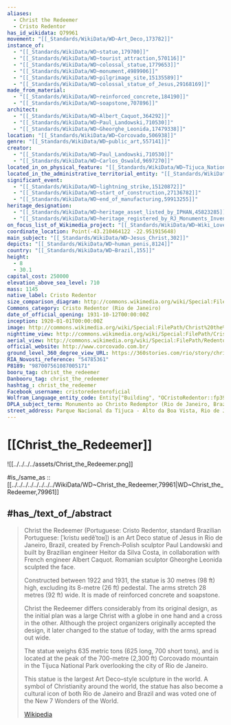 ```yaml
---
aliases:
  - Christ the Redeemer
  - Cristo Redentor
has_id_wikidata: Q79961
movement: "[[_Standards/WikiData/WD~Art_Deco,173782]]"
instance_of:
  - "[[_Standards/WikiData/WD~statue,179700]]"
  - "[[_Standards/WikiData/WD~tourist_attraction,570116]]"
  - "[[_Standards/WikiData/WD~colossal_statue,1779653]]"
  - "[[_Standards/WikiData/WD~monument,4989906]]"
  - "[[_Standards/WikiData/WD~pilgrimage_site,15135589]]"
  - "[[_Standards/WikiData/WD~colossal_statue_of_Jesus,29168169]]"
made_from_material:
  - "[[_Standards/WikiData/WD~reinforced_concrete,184190]]"
  - "[[_Standards/WikiData/WD~soapstone,707896]]"
architect:
  - "[[_Standards/WikiData/WD~Albert_Caquot,364292]]"
  - "[[_Standards/WikiData/WD~Paul_Landowski,710530]]"
  - "[[_Standards/WikiData/WD~Gheorghe_Leonida,17479338]]"
location: "[[_Standards/WikiData/WD~Corcovado,506938]]"
genre: "[[_Standards/WikiData/WD~public_art,557141]]"
creator:
  - "[[_Standards/WikiData/WD~Paul_Landowski,710530]]"
  - "[[_Standards/WikiData/WD~Carlos_Oswald,9697270]]"
located_in_on_physical_feature: "[[_Standards/WikiData/WD~Tijuca_National_Park,1974494]]"
located_in_the_administrative_territorial_entity: "[[_Standards/WikiData/WD~Alto_da_Boa_Vista,3613313]]"
significant_event:
  - "[[_Standards/WikiData/WD~lightning_strike,15120872]]"
  - "[[_Standards/WikiData/WD~start_of_construction,27136782]]"
  - "[[_Standards/WikiData/WD~end_of_manufacturing,59913255]]"
heritage_designation:
  - "[[_Standards/WikiData/WD~heritage_asset_listed_by_IPHAN,45823285]]"
  - "[[_Standards/WikiData/WD~heritage_registered_by_RJ_Monuments_Inventory,67153310]]"
on_focus_list_of_Wikimedia_project: "[[_Standards/WikiData/WD~Wiki_Loves_Monuments_in_Brazil,105730568]]"
coordinate_location: Point(-43.210464122 -22.951915648)
main_subject: "[[_Standards/WikiData/WD~Jesus_Christ,302]]"
depicts: "[[_Standards/WikiData/WD~human_penis,8124]]"
country: "[[_Standards/WikiData/WD~Brazil,155]]"
height:
  - 8
  - 30.1
capital_cost: 250000
elevation_above_sea_level: 710
mass: 1145
native_label: Cristo Redentor
size_comparison_diagram: http://commons.wikimedia.org/wiki/Special:FilePath/Height%20comparison%20of%20notable%20statues%20%28vector%29.svg
Commons_category: Cristo Redentor (Rio de Janeiro)
date_of_official_opening: 1931-10-12T00:00:00Z
inception: 1920-01-01T00:00:00Z
image: http://commons.wikimedia.org/wiki/Special:FilePath/Christ%20the%20Redeemer%20-%20Cristo%20Redentor.jpg
nighttime_view: http://commons.wikimedia.org/wiki/Special:FilePath/Cristo%20e%20o%20anoitecer.JPG
aerial_view: http://commons.wikimedia.org/wiki/Special:FilePath/Redentor%20Over%20Clouds%201.jpg
official_website: http://www.corcovado.com.br/
ground_level_360_degree_view_URL: https://360stories.com/rio/story/christ-the-redeemer
RIA_Novosti_reference: "54785361"
P8189: "987007561087005171"
booru_tag: christ_the_redeemer
Danbooru_tag: christ_the_redeemer
hashtag_: christ_the_redeemer
Facebook_username: cristoredentoroficial
Wolfram_Language_entity_code: Entity["Building", "OCristoRedentor::fp39c"]
DPLA_subject_term: Monumento ao Christo Redemptor (Rio de Janeiro, Brazil)
street_address: Parque Nacional da Tijuca - Alto da Boa Vista, Rio de Janeiro - RJ
---
```


# [[Christ_the_Redeemer]] 

![[../../../../assets/Christ_the_Redeemer.png]] 

#is_/same_as :: [[../../../../../../../../WikiData/WD~Christ_the_Redeemer,79961|WD~Christ_the_Redeemer,79961]] 

## #has_/text_of_/abstract 

> Christ the Redeemer (Portuguese: Cristo Redentor, standard Brazilian Portuguese: [ˈkɾistu ʁedẽˈtoʁ]) 
> is an Art Deco statue of Jesus in Rio de Janeiro, Brazil, 
> created by French-Polish sculptor Paul Landowski 
> and built by Brazilian engineer Heitor da Silva Costa, 
> in collaboration with French engineer Albert Caquot. 
> Romanian sculptor Gheorghe Leonida sculpted the face. 
> 
> Constructed between 1922 and 1931, the statue is 30 metres (98 ft) high, 
> excluding its 8-metre (26 ft) pedestal. The arms stretch 28 metres (92 ft) wide. 
> It is made of reinforced concrete and soapstone. 
> 
> Christ the Redeemer differs considerably from its original design, 
> as the initial plan was a large Christ with a globe in one hand and a cross in the other. 
> Although the project organizers originally accepted the design, 
> it later changed to the statue of today, with the arms spread out wide.
>
> The statue weighs 635 metric tons (625 long, 700 short tons), 
> and is located at the peak of the 700-metre (2,300 ft) Corcovado mountain 
> in the Tijuca National Park overlooking the city of Rio de Janeiro. 
> 
> This statue is the largest Art Deco–style sculpture in the world. 
> A symbol of Christianity around the world, 
> the statue has also become a cultural icon of both Rio de Janeiro and Brazil 
> and was voted one of the New 7 Wonders of the World.
>
> [Wikipedia](https://en.wikipedia.org/wiki/Christ%20the%20Redeemer%20(statue)) 

